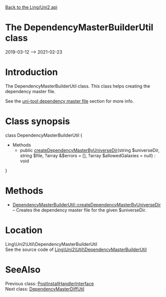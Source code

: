 [Back to the Ling/Uni2 api](https://github.com/lingtalfi/Uni2/blob/master/doc/api/Ling/Uni2.md)



The DependencyMasterBuilderUtil class
================
2019-03-12 --> 2021-02-23






Introduction
============

The DependencyMasterBuilderUtil class.
This class helps creating the dependency master file.

See the [uni-tool dependency master file](https://github.com/lingtalfi/Uni2/blob/master/README.md#the-dependency-master-file) section for more info.



Class synopsis
==============


class <span class="pl-k">DependencyMasterBuilderUtil</span>  {

- Methods
    - public [createDependencyMasterByUniverseDir](https://github.com/lingtalfi/Uni2/blob/master/doc/api/Ling/Uni2/Util/DependencyMasterBuilderUtil/createDependencyMasterByUniverseDir.md)(string $universeDir, string $file, ?array &$errors = [], ?array $allowedGalaxies = null) : void

}






Methods
==============

- [DependencyMasterBuilderUtil::createDependencyMasterByUniverseDir](https://github.com/lingtalfi/Uni2/blob/master/doc/api/Ling/Uni2/Util/DependencyMasterBuilderUtil/createDependencyMasterByUniverseDir.md) &ndash; Creates the dependency master file for the given $universeDir.





Location
=============
Ling\Uni2\Util\DependencyMasterBuilderUtil<br>
See the source code of [Ling\Uni2\Util\DependencyMasterBuilderUtil](https://github.com/lingtalfi/Uni2/blob/master/Util/DependencyMasterBuilderUtil.php)



SeeAlso
==============
Previous class: [PostInstallHandlerInterface](https://github.com/lingtalfi/Uni2/blob/master/doc/api/Ling/Uni2/PostInstall/Handler/PostInstallHandlerInterface.md)<br>Next class: [DependencyMasterDiffUtil](https://github.com/lingtalfi/Uni2/blob/master/doc/api/Ling/Uni2/Util/DependencyMasterDiffUtil.md)<br>
